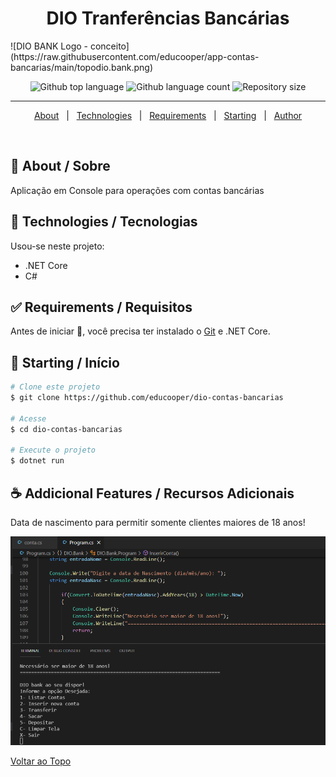 

<h1 align="center">DIO Tranferências Bancárias</h1>
![DIO BANK Logo - conceito](https://raw.githubusercontent.com/educooper/app-contas-bancarias/main/topodio.bank.png)
<p align="center">
  <img alt="Github top language" src="https://img.shields.io/github/languages/top/educooper/app-contas-bancarias?color=green">

  <img alt="Github language count" src="https://img.shields.io/github/languages/count/educooper/app-contas-bancarias?color=56BEB8">

  <img alt="Repository size" src="https://img.shields.io/github/repo-size/educooper/app-contas-bancarias?color=56BEB8">

<hr>


<p align="center">
  <a href="#dart-about">About</a> &#xa0; | &#xa0; 
  <!-- <a href="#sparkles-features">Features</a> &#xa0; | &#xa0; -->
  <a href="#rocket-technologies">Technologies</a> &#xa0; | &#xa0;
  <a href="#white_check_mark-requirements">Requirements</a> &#xa0; | &#xa0;
  <a href="#checkered_flag-starting">Starting</a> &#xa0; | &#xa0;
  <!-- <a href="#memo-license">License</a> &#xa0; | &#xa0; -->
  <a href="https://github.com/educooper" target="_blank">Author</a>
</p>

<br>

## :dart: About / Sobre ##

Aplicação em Console para operações com contas bancárias

## :rocket: Technologies / Tecnologias ##

Usou-se neste projeto:

- .NET Core
- C#

## :white_check_mark: Requirements / Requisitos ##

Antes de iniciar :checkered_flag:, você precisa ter instalado o [Git](https://git-scm.com) e .NET Core.

## :checkered_flag: Starting / Início ##

```bash
# Clone este projeto
$ git clone https://github.com/educooper/dio-contas-bancarias

# Acesse
$ cd dio-contas-bancarias

# Execute o projeto
$ dotnet run
```

## :coffee: Addicional Features / Recursos Adicionais 

Data de nascimento para permitir somente clientes maiores de 18 anos!
<br />

![DIO BANK Logo - conceito](https://github.com/educooper/app-contas-bancarias/blob/main/topodio.bank2.png?raw=true)

<a href="#top">Voltar ao Topo</a>

